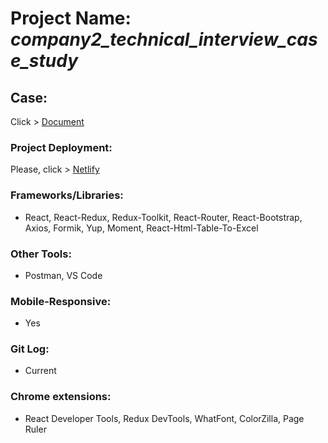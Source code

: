 # Project Name: *company2_technical_interview_case_study*
## Case:
Click > [Document](https://drive.google.com/file/d/1iwlKQMXujpECXqj7Zxmzn2Atm-I12MSJ/view?usp=sharing)
### Project Deployment:
Please, click > [Netlify](https://frontend-developer-case-study.netlify.app/)
### Frameworks/Libraries:
- React, React-Redux, Redux-Toolkit, React-Router, React-Bootstrap, Axios, Formik, Yup, Moment, React-Html-Table-To-Excel
### Other Tools:
- Postman, VS Code
### Mobile-Responsive:
- Yes
### Git Log:
- Current
### Chrome extensions:
- React Developer Tools, Redux DevTools, WhatFont, ColorZilla, Page Ruler





